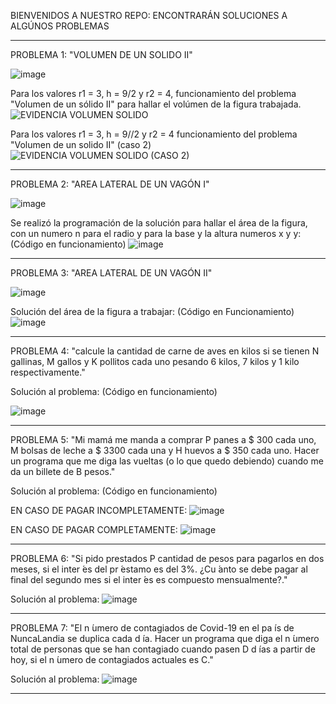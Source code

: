 BIENVENIDOS A NUESTRO REPO: ENCONTRARÁN SOLUCIONES A ALGÚNOS PROBLEMAS
_________________________________________________________________________________________________

PROBLEMA 1: "VOLUMEN DE UN SOLIDO II"

![image](https://github.com/user-attachments/assets/a8ea9c6b-f984-49bb-ab60-9f0c25b2fa26)


Para los valores r1 = 3, h = 9/2 y r2 = 4, funcionamiento del problema "Volumen de un sólido II" para hallar el volúmen de la figura trabajada.
![EVIDENCIA VOLUMEN SOLIDO](https://github.com/user-attachments/assets/614dc46e-6482-491a-a0ae-becb520b6b45)

Para los valores r1 = 3, h = 9//2 y r2 = 4 funcionamiento del problema "Volumen de un solido II" (caso 2)
![EVIDENCIA VOLUMEN SOLIDO (CASO 2)](https://github.com/user-attachments/assets/b920edca-1634-4b88-81a4-e4031512c233)

_________________________________________________________________________________________________

PROBLEMA 2: "AREA LATERAL DE UN VAGÓN I"

![image](https://github.com/user-attachments/assets/62488c67-73a5-46ba-92cb-89f891881d4e)


Se realizó la programación de la solución para hallar el área de la figura, con un numero n para el radio y para la base y la altura numeros x y y: (Código en funcionamiento)
![image](https://github.com/user-attachments/assets/efec81a4-e06a-4942-8059-9811c248af21)

_________________________________________________________________________________________________

PROBLEMA 3: "AREA LATERAL DE UN VAGÓN II"

![image](https://github.com/user-attachments/assets/bac89b91-c267-43b6-b5a1-ccec43b58838)

Solución del área de la figura a trabajar: (Código en Funcionamiento)
![image](https://github.com/user-attachments/assets/450efe7c-0eca-41fb-88be-ac19f65ab0a7)

_________________________________________________________________________________________________

PROBLEMA 4: "calcule la cantidad de carne de aves en kilos
si se tienen N gallinas, M gallos y K pollitos cada uno pesando 6
kilos, 7 kilos y 1 kilo respectivamente."

Solución al problema: (Código en funcionamiento)

![image](https://github.com/user-attachments/assets/41c2ded7-324a-4277-ae7f-a13f04a0dd69)

_________________________________________________________________________________________________

PROBLEMA 5: "Mi mamá me manda a comprar P panes a $ 300 cada uno, M bolsas
de leche a $ 3300 cada una y H huevos a $ 350 cada uno. Hacer un
programa que me diga las vueltas (o lo que quedo debiendo) cuando
me da un billete de B pesos."

Solución al problema: (Código en funcionamiento)

EN CASO DE PAGAR INCOMPLETAMENTE:
![image](https://github.com/user-attachments/assets/62071c40-35c5-4ed7-88a4-7e722bd14528)

EN CASO DE PAGAR COMPLETAMENTE:
![image](https://github.com/user-attachments/assets/00ed2cf3-39dd-4747-943e-e3ce524b075c)

_________________________________________________________________________________________________

PROBLEMA 6: "Si pido prestados P cantidad de pesos para pagarlos en dos meses, si
el inter ́es del pr ́estamo es del 3%. ¿Cu ́anto se debe pagar al final del
segundo mes si el inter ́es es compuesto mensualmente?."

Solución al problema:
![image](https://github.com/user-attachments/assets/4d63945d-5e27-4b3d-b666-a2d2e28c2cf4)

_________________________________________________________________________________________________

PROBLEMA 7: "El n ́umero de contagiados de Covid-19 en el pa ́ıs de NuncaLandia se
duplica cada d ́ıa. Hacer un programa que diga el n ́umero total de
personas que se han contagiado cuando pasen D d ́ıas a partir de hoy,
si el n ́umero de contagiados actuales es C."

Solución al problema:
![image](https://github.com/user-attachments/assets/07446525-6c58-417b-9945-b5afe3686eb3)

_________________________________________________________________________________________________













